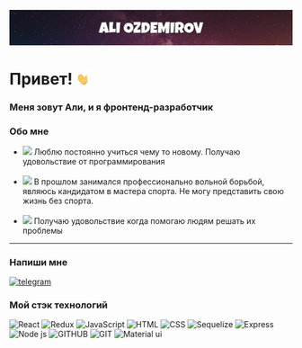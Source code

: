 ![Header](https://github.com/AliOzdemirov/AliOzdemirov/blob/main/assets/Header..png)

# Привет! <img src="https://github.com/AliOzdemirov/AliOzdemirov/blob/main/assets/waving-hand-joypixels.gif" width="25px" height="25px" />

### Меня зовут Али, и я фронтенд-разработчик

<h3>Обо мне</h3>
<ul>
  <li>
    <img src="https://cdn1.iconfinder.com/data/icons/data-science-flat-1/64/programming-developer-backend-laptop-algorithm-256.png" style="width:25px"/>
        Люблю постоянно учиться чему то новому. Получаю удовольствие от программирования 
  </li><br/>
  <li>
    <img src="https://st.depositphotos.com/1726008/1572/v/600/depositphotos_15722699-stock-illustration-wrestling-suplay-throw-stylized-vector.jpg" style="width:25px"/>
        В прошлом занимался профессионально вольной борьбой, являюсь кандидатом в мастера спорта. 
        Не могу представить свою жизнь без спорта.
  </li><br/>
  <li>
    <img src="https://thumbs.dreamstime.com/z/%D1%87%D0%B5%D1%80%D0%BD%D0%B0%D1%8F-%D1%82%D0%B2%D1%91%D1%80%D0%B4%D0%B0%D1%8F-%D0%B8%D0%BA%D0%BE%D0%BD%D0%BA%D0%B0-%D0%B4%D0%BB%D1%8F-%D0%B4%D0%B0-%D0%B8-%D0%BD%D0%B0%D1%81%D0%BB%D0%B0%D0%B6%D0%B4%D0%B0%D1%82%D1%8C%D1%81%D1%8F-%D1%81%D1%87%D0%B0%D1%81%D1%82%D0%BB%D0%B8%D0%B2%D0%BE%D0%B3%D0%BE-%D0%BF%D1%83%D0%B7%D1%8B%D1%80%D1%8F-165886850.jpg" style="width:25px"/>
        Получаю удовольствие когда помогаю людям решать их проблемы
  </li>
</ul>
<hr>
<h3>Напиши мне</h3>
<a href="https://t.me/AliOzdemirov"><img src="https://eam.su/wp-content/uploads/tg.png" alt="telegram" height=50/></a>
<h3>Мой стэк технологий</h3>

![React](https://img.shields.io/badge/-React-090909?style=for-the-badge&logo=React)
![Redux](https://img.shields.io/badge/-Redux-090909?style=for-the-badge&logo=Redux)
![JavaScript](https://img.shields.io/badge/-JavaScript-090909?style=for-the-badge&logo=JavaScript)
![HTML](https://img.shields.io/badge/-HTML-090909?style=for-the-badge&logo=HTML5)
![CSS](https://img.shields.io/badge/-CSS-090909?style=for-the-badge&logo=CSS3)
![Sequelize](https://img.shields.io/badge/-Sequelize-090909?style=for-the-badge&logo=Sequelize)
![Express](https://img.shields.io/badge/-Express-090909?style=for-the-badge&logo=Express)
![Node js](https://img.shields.io/badge/-NODEJS-090909?style=for-the-badge&logo=NODE.JS)
![GITHUB](https://img.shields.io/badge/-Github-090909?style=for-the-badge&logo=Github)
![GIT](https://img.shields.io/badge/-GIT-090909?style=for-the-badge&logo=GIT)
![Material ui](https://img.shields.io/badge/-MATERIALUI-090909?style=for-the-badge&logo=mui)
